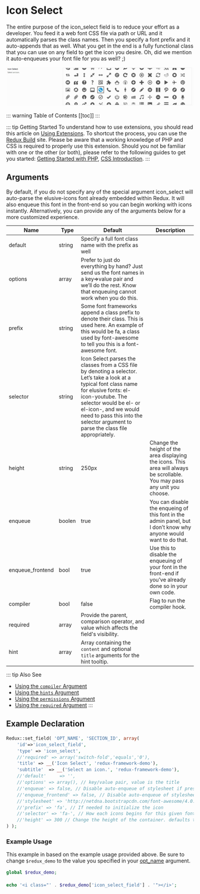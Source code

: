 # Icon Select <Badge text="field" type="warn"/>

The entire purpose of the icon_select field is to reduce your effort as a developer. You feed it a web font CSS file via 
path or URL and it automatically parses the class names. Then you specify a font prefix and it auto-appends that as well. 
What you get in the end is a fully functional class that you can use on any field to get the icon you desire. Oh, did we 
mention it auto-enqueues your font file for you as well?   ;)

<span style="display:block;text-align:center">![](./img/icon_select.png)</span>

::: warning Table of Contents
[[toc]]
:::

::: tip Getting Started
To understand how to use extensions, you should read this article on [Using Extensions](../guides/basics/using-extensions.md).
 To shortcut the process, you can use the [Redux Build](http://build.redux.io/) site. Please be aware that a working 
 knowledge of PHP and CSS is required to properly use this extension. Should you not be familiar with one or the other 
 (or both), please refer to the following guides to get you started: 
 [Getting Started with PHP](http://www.php.net/manual/en/tutorial.php), 
 [CSS Introduction](http://www.w3schools.com/css/css_intro.asp).
:::

## Arguments
By default, if you do not specify any of the special argument icon_select will auto-parse the elusive-icons font already 
embedded within Redux. It will also enqueue this font in the front-end so you can begin working with icons instantly. 
Alternatively, you can provide any of the arguments below for a more customized experience.

|Name|Type|Default|Description|
|--- |--- |--- |--- |
|default|string|Specify a full font class name with the prefix as well|
|options|array|Prefer to just do everything by hand? Just send us the font names in a key=>value pair and we’ll do the rest. Know that enqueuing cannot work when you do this.|
|prefix|string|Some font frameworks append a class prefix to denote their class. This is used here. An example of this would be fa, a class used by font-awesome to tell you this is a font-awesome font.|
|selector|string|Icon Select parses the classes from a CSS file by denoting a selector. Let’s take a look at a typical font class name for elusive fonts: el-icon-youtube. The selector would be el- or el-icon-, and we would need to pass this into the selector argument to parse the class file appropriately.|
|height|string|250px|Change the height of the area displaying the icons. This area will always be scrollable. You may pass any unit you choose.|
|enqueue|boolen|true|You can disable the enqueing of this font in the admin panel, but I don’t know why anyone would want to do that.|
|enqueue_frontend|bool|true|Use this to disable the enqueuing of your font in the front-end if you’ve already done so in your own code.|
|compiler|bool|false|Flag to run the compiler hook.|
|required|array|Provide the parent, comparison operator, and value which affects the field's visibility.|
|hint|array|Array containing the `content` and optional `title` arguments for the hint tooltip.|

::: tip Also See
- [Using the `compiler` Argument](../configuration/argument/compiler.md)
- [Using the `hints` Argument](../configuration/argument/hints.md)
- [Using the `permissions` Argument](../configuration/argument/permissions.md)
- [Using the `required` Argument](../configuration/argument/required.md)
:::

## Example Declaration

```php
Redux::set_field( 'OPT_NAME', 'SECTION_ID', array(
    'id'=>'icon_select_field',
    'type' => 'icon_select', 
    //'required' => array('switch-fold','equals','0'),	
    'title' => __('Icon Select', 'redux-framework-demo'),
    'subtitle'	=> __('Select an icon.', 'redux-framework-demo'),
    //'default' 	=> '',
    //'options' => array(), // key/value pair, value is the title
    //'enqueue' => false, // Disable auto-enqueue of stylesheet if present in the panel
    //'enqueue_frontend' => false, // Disable auto-enqueue of stylesheet on the front-end
    //'stylesheet' => 'http://netdna.bootstrapcdn.com/font-awesome/4.0.3/css/font-awesome.css', // full path OR url to stylesheet
    //'prefix' => 'fa', // If needed to initialize the icon
    //'selector' => 'fa-', // How each icons begins for this given font
    //'height' => 300 // Change the height of the container. defaults to 300px;
) );
```

### Example Usage
This example in based on the example usage provided above. Be sure to change `$redux_demo` to the value you specified in 
your [opt_name](../configuration/argument/01-global.md#opt-name) argument.

```php
global $redux_demo;

echo '<i class="' . $redux_demo['icon_select_field'] . '"></i>';
```

